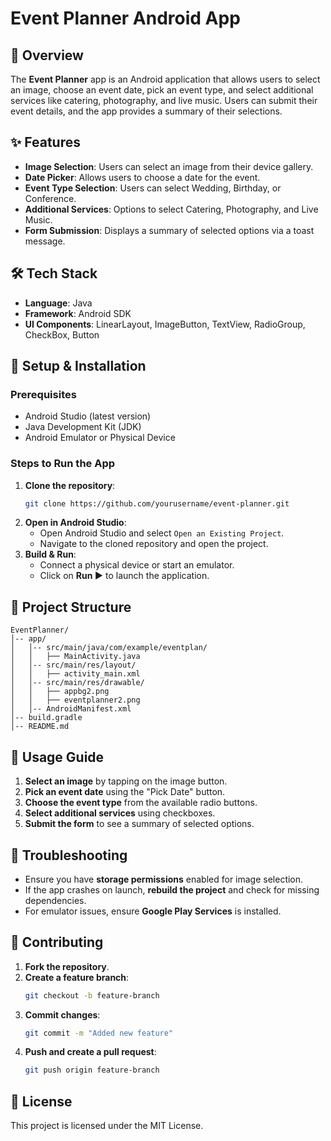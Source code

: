 # Event Planner Android App

## 📌 Overview
The **Event Planner** app is an Android application that allows users to select an image, choose an event date, pick an event type, and select additional services like catering, photography, and live music. Users can submit their event details, and the app provides a summary of their selections.

## ✨ Features
- **Image Selection**: Users can select an image from their device gallery.
- **Date Picker**: Allows users to choose a date for the event.
- **Event Type Selection**: Users can select Wedding, Birthday, or Conference.
- **Additional Services**: Options to select Catering, Photography, and Live Music.
- **Form Submission**: Displays a summary of selected options via a toast message.

## 🛠 Tech Stack
- **Language**: Java
- **Framework**: Android SDK
- **UI Components**: LinearLayout, ImageButton, TextView, RadioGroup, CheckBox, Button

## 🚀 Setup & Installation
### Prerequisites
- Android Studio (latest version)
- Java Development Kit (JDK)
- Android Emulator or Physical Device

### Steps to Run the App
1. **Clone the repository**:
   ```bash
   git clone https://github.com/yourusername/event-planner.git
   ```
2. **Open in Android Studio**:
   - Open Android Studio and select `Open an Existing Project`.
   - Navigate to the cloned repository and open the project.
3. **Build & Run**:
   - Connect a physical device or start an emulator.
   - Click on **Run ▶️** to launch the application.

## 📂 Project Structure
```
EventPlanner/
│-- app/
│   │-- src/main/java/com/example/eventplan/
│   │   ├── MainActivity.java
│   │-- src/main/res/layout/
│   │   ├── activity_main.xml
│   │-- src/main/res/drawable/
│   │   ├── appbg2.png
│   │   ├── eventplanner2.png
│   │-- AndroidManifest.xml
│-- build.gradle
│-- README.md
```

## 📌 Usage Guide
1. **Select an image** by tapping on the image button.
2. **Pick an event date** using the "Pick Date" button.
3. **Choose the event type** from the available radio buttons.
4. **Select additional services** using checkboxes.
5. **Submit the form** to see a summary of selected options.

## 🐛 Troubleshooting
- Ensure you have **storage permissions** enabled for image selection.
- If the app crashes on launch, **rebuild the project** and check for missing dependencies.
- For emulator issues, ensure **Google Play Services** is installed.

## 🤝 Contributing
1. **Fork the repository**.
2. **Create a feature branch**:
   ```bash
   git checkout -b feature-branch
   ```
3. **Commit changes**:
   ```bash
   git commit -m "Added new feature"
   ```
4. **Push and create a pull request**:
   ```bash
   git push origin feature-branch
   ```

## 📜 License
This project is licensed under the MIT License.

